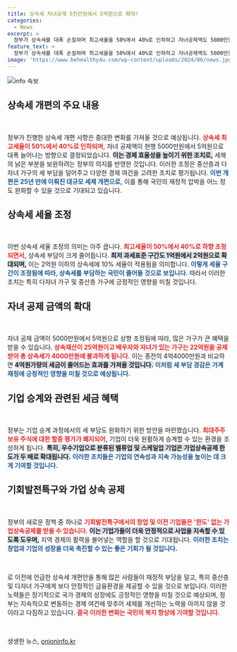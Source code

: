 ```yaml
---
title: 상속세 자녀공제 5천만원에서 5억원으로 확대!
categories:
  - News
excerpt: >
  정부가 상속세를 대폭 손질하며 최고세율을 50%에서 40%로 인하하고 자녀공제액도 5000만원에서 5억원으로 대폭 늘려 세 부담을 경감합니다. 이번 개정안은 중산층과 다자녀 가구를 위한 중요한 변화로, 많은 이들의 경제적 부담을 줄일 전망입니다!
feature_text: >
  정부가 상속세를 대폭 손질하며 최고세율을 50%에서 40%로 인하하고 자녀공제액도 5000만원에서 5억원으로 대폭 늘려 세 부담을 경감합니다. 이번 개정안은 중산층과 다자녀 가구를 위한 중요한 변화로, 많은 이들의 경제적 부담을 줄일 전망입니다!
image: 'https://www.behealthy4u.com/wp-content/uploads/2024/06/news.jpg'
---
```


<p><img src="https://www.behealthy4u.com/wp-content/uploads/2024/06/news.jpg" alt="info 속보" /></p>

<h2 data-ke-size="size26">상속세 개편의 주요 내용</h2>

<p data-ke-size="size16">&nbsp;</p>

<p>정부가 진행한 상속세 개편 사항은 중대한 변화를 가져올 것으로 예상됩니다. <b><span style="color: #ee2323;">상속세 최고세율이 50%에서 40%로 인하되며,</span></b> 자녀 공제액이 현행 5000만원에서 5억원으로 대폭 늘어나는 방향으로 결정되었습니다. <b><span style="background-color: #21538527;">이는 경제 효율성을 높이기 위한 조치로,</span></b> 세제의 낡은 부분을 보완하려는 정부의 의지를 반영한 것입니다. 이러한 조정은 중산층과 다자녀 가구의 세 부담을 덜어주고 다양한 경제 여건을 고려한 조치로 평가됩니다. <b><span style="color: #1a5490;">이번 개편은 25년 만에 이뤄진 대규모 세제 개편으로,</span></b> 이를 통해 국민의 재정적 압박을 어느 정도 완화할 수 있을 것으로 기대되고 있습니다.</p>

<h2 data-ke-size="size26">상속세 세율 조정</h2>

<p data-ke-size="size16">&nbsp;</p>

<p>이번 상속세 세율 조정의 의미는 아주 큽니다. <b><span style="color: #ee2323;">최고세율이 50%에서 40%로 하향 조정되면서,</span></b> 상속세 부담이 크게 줄어듭니다. <b><span style="background-color: #21538527;">최저 과세표준 구간도 1억원에서 2억원으로 확대되며,</span></b> 이는 2억원 이하의 상속세에 10% 세율이 적용됨을 의미합니다. <b><span style="color: #1a5490;">이렇게 세율 구간이 조정됨에 따라, 상속세를 부담하는 국민이 줄어들 것으로 보입니다.</span></b> 따라서 이러한 조치는 특히 다자녀 가구 및 중산층 가구에 긍정적인 영향을 미칠 것입니다.</p>

<h2 data-ke-size="size26">자녀 공제 금액의 확대</h2>

<p data-ke-size="size16">&nbsp;</p>

<p>자녀 공제 금액이 5000만원에서 5억원으로 상향 조정됨에 따라, 많은 가구가 큰 혜택을 받을 수 있습니다. <b><span style="color: #ee2323;">상속재산이 25억원이고 배우자와 자녀가 있는 가구는 22억원을 공제받아 총 상속세가 4000만원에 불과하게 됩니다.</span></b> 이는 종전의 4억4000만원과 비교하면 <b><span style="background-color: #21538527;">4억원가량의 세금이 줄어드는 효과를 가져올 것입니다.</span></b> <b><span style="color: #1a5490;">이처럼 세 부담 경감은 가계 재정에 긍정적인 영향을 미칠 것으로 예상됩니다.</span></b></p>

<h2 data-ke-size="size26">기업 승계와 관련된 세금 혜택</h2>

<p data-ke-size="size16">&nbsp;</p>

<p>정부는 기업 승계 과정에서의 세 부담도 완화하기 위한 방안을 마련했습니다. <b><span style="color: #ee2323;">최대주주 보유 주식에 대한 할증 평가가 폐지되어,</span></b> 기업이 더욱 원활하게 승계할 수 있는 환경을 조성하게 됩니다. <b><span style="background-color: #21538527;">특히, 우수기업으로 분류된 밸류업 및 스케일업 기업은 가업상속공제 한도가 두 배로 확대됩니다.</span></b> <b><span style="color: #1a5490;">이러한 조치들은 기업의 연속성과 지속 가능성을 높이는 데 크게 기여할 것입니다.</span></b> </p>

<h2 data-ke-size="size26">기회발전특구와 가업 상속 공제</h2>

<p data-ke-size="size16">&nbsp;</p>

<p>정부의 새로운 정책 중 하나로 <b><span style="color: #ee2323;">기회발전특구에서의 창업 및 이전 기업들은 '한도' 없는 가업상속공제를 받을 수 있습니다.</span></b> <b><span style="background-color: #21538527;">이는 기업가들이 더욱 안정적으로 사업을 지속할 수 있도록 도우며,</span></b> 지역 경제의 활력을 불어넣는 역할을 할 것으로 기대됩니다. <b><span style="color: #1a5490;">이러한 조치는 창업과 기업의 성장을 더욱 촉진할 수 있는 좋은 기회가 될 것입니다.</span></b></p>

<p data-ke-size="size16">&nbsp;</p>

<p>로 이전에 언급한 상속세 개편안을 통해 많은 사람들이 재정적 부담을 덜고, 특히 중산층 및 다자녀 가구에게 보다 안정적인 금융환경을 제공할 수 있을 것으로 보입니다. 이러한 노력들은 장기적으로 국가 경제의 성장에도 긍정적인 영향을 미칠 것으로 예상되며, 정부는 지속적으로 변동하는 경제 여건에 맞추어 세제를 개선하는 노력을 아끼지 않을 것이라고 다짐하고 있습니다. <b><span style="color: #ee2323;">결국 이러한 변화는 국민의 복지 향상에 기여할 것입니다.</span></b> </p>

<p data-ke-size="size16">&nbsp;</p>
생생한 뉴스, <a href="https://onioninfo.kr" rel="dofollow">onioninfo.kr</a>


